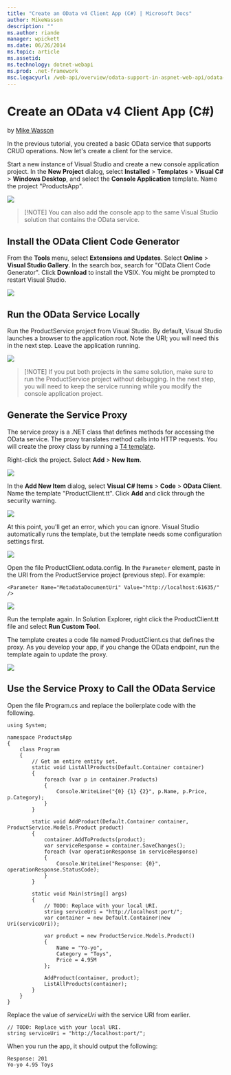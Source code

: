 ```yaml
---
title: "Create an OData v4 Client App (C#) | Microsoft Docs"
author: MikeWasson
description: ""
ms.author: riande
manager: wpickett
ms.date: 06/26/2014
ms.topic: article
ms.assetid: 
ms.technology: dotnet-webapi
ms.prod: .net-framework
msc.legacyurl: /web-api/overview/odata-support-in-aspnet-web-api/odata-v4/create-an-odata-v4-client-app
---
```

Create an OData v4 Client App (C#)
====================
by [Mike Wasson](https://github.com/MikeWasson)

In the previous tutorial, you created a basic OData service that supports CRUD operations. Now let's create a client for the service.

Start a new instance of Visual Studio and create a new console application project. In the **New Project** dialog, select **Installed** &gt; **Templates** &gt; **Visual C#** &gt; **Windows Desktop**, and select the **Console Application** template. Name the project &quot;ProductsApp&quot;.

![](create-an-odata-v4-client-app/_static/image1.png)

> [!NOTE] You can also add the console app to the same Visual Studio solution that contains the OData service.


## Install the OData Client Code Generator

From the **Tools** menu, select **Extensions and Updates**. Select **Online** &gt; **Visual Studio Gallery**. In the search box, search for &quot;OData Client Code Generator&quot;. Click **Download** to install the VSIX. You might be prompted to restart Visual Studio.

[![](create-an-odata-v4-client-app/_static/image3.png)](create-an-odata-v4-client-app/_static/image2.png)

## Run the OData Service Locally

Run the ProductService project from Visual Studio. By default, Visual Studio launches a browser to the application root. Note the URI; you will need this in the next step. Leave the application running.

![](create-an-odata-v4-client-app/_static/image4.png)

> [!NOTE] If you put both projects in the same solution, make sure to run the ProductService project without debugging. In the next step, you will need to keep the service running while you modify the console application project.


## Generate the Service Proxy

The service proxy is a .NET class that defines methods for accessing the OData service. The proxy translates method calls into HTTP requests. You will create the proxy class by running a [T4 template](https://msdn.microsoft.com/en-us/library/bb126445.aspx).

Right-click the project. Select **Add** &gt; **New Item**.

![](create-an-odata-v4-client-app/_static/image5.png)

In the **Add New Item** dialog, select **Visual C# Items** &gt; **Code** &gt; **OData Client**. Name the template &quot;ProductClient.tt&quot;. Click **Add** and click through the security warning.

[![](create-an-odata-v4-client-app/_static/image7.png)](create-an-odata-v4-client-app/_static/image6.png)

At this point, you'll get an error, which you can ignore. Visual Studio automatically runs the template, but the template needs some configuration settings first.

[![](create-an-odata-v4-client-app/_static/image9.png)](create-an-odata-v4-client-app/_static/image8.png)

Open the file ProductClient.odata.config. In the `Parameter` element, paste in the URI from the ProductService project (previous step). For example:

    <Parameter Name="MetadataDocumentUri" Value="http://localhost:61635/" />

[![](create-an-odata-v4-client-app/_static/image11.png)](create-an-odata-v4-client-app/_static/image10.png)

Run the template again. In Solution Explorer, right click the ProductClient.tt file and select **Run Custom Tool**.

The template creates a code file named ProductClient.cs that defines the proxy. As you develop your app, if you change the OData endpoint, run the template again to update the proxy.

![](create-an-odata-v4-client-app/_static/image12.png)

## Use the Service Proxy to Call the OData Service

Open the file Program.cs and replace the boilerplate code with the following.

    using System;
    
    namespace ProductsApp
    {
        class Program
        {
            // Get an entire entity set.
            static void ListAllProducts(Default.Container container)
            {
                foreach (var p in container.Products)
                {
                    Console.WriteLine("{0} {1} {2}", p.Name, p.Price, p.Category);
                }
            }
    
            static void AddProduct(Default.Container container, ProductService.Models.Product product)
            {
                container.AddToProducts(product);
                var serviceResponse = container.SaveChanges();
                foreach (var operationResponse in serviceResponse)
                {
                    Console.WriteLine("Response: {0}", operationResponse.StatusCode);
                }
            }
    
            static void Main(string[] args)
            {
                // TODO: Replace with your local URI.
                string serviceUri = "http://localhost:port/";
                var container = new Default.Container(new Uri(serviceUri));
    
                var product = new ProductService.Models.Product()
                {
                    Name = "Yo-yo",
                    Category = "Toys",
                    Price = 4.95M
                };
    
                AddProduct(container, product);
                ListAllProducts(container);
            }
        }
    }

Replace the value of *serviceUri* with the service URI from earlier.

    // TODO: Replace with your local URI.
    string serviceUri = "http://localhost:port/";

When you run the app, it should output the following:

    Response: 201
    Yo-yo 4.95 Toys